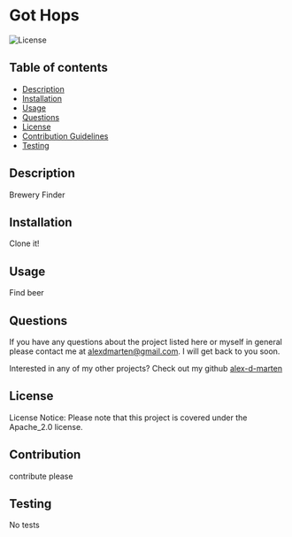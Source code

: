 
    
# Got Hops

![License](https://img.shields.io/badge/License-Apache_2.0-blue.svg)

## Table of contents
* [Description](#description)
* [Installation](#installation)
* [Usage](#usage)
* [Questions](#questions)
* [License](#license)
* [Contribution Guidelines](#contribution)
* [Testing](#testing)

## Description
Brewery Finder

## Installation
Clone it!

## Usage
Find beer

## Questions
If you have any questions about the project listed here or myself in general please contact me at alexdmarten@gmail.com. I will get back to you soon.

Interested in any of my other projects? Check out my github [alex-d-marten](https://github.com/alex-d-marten)

## License
License Notice:
Please note that this project is covered under the Apache_2.0 license.
    
## Contribution
contribute please

## Testing
No tests